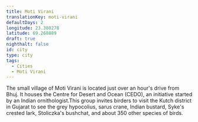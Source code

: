 ```yaml
---
title: Moti Virani
translationKey: moti-virani
defaultDays: 2
longitude: 23.380278
latitude: 69.268889
draft: true
nighthalt: false
id: city
type: city
tags:
  - Cities
  - Moti Virani
---
```

The small village of Moti Virani is located just over an hour's drive from Bhuj. It houses the Centre for Desert and Ocean (CEDO), an initiative started by an Indian ornithologist.This group invites birders to visit the Kutch district in Gujarat to see the grey hypocolius, sarus crane, Indian bustard, Syke's crested lark, Stoliczka's bushchat, and about 350 other species of birds.